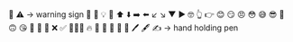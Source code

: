 🔎
⚠️ -> warning sign
💬
💭
💡
🧠
⬆
⬇️
➡️
⬅️
↙️
↘️
▼
►
🤓
👆
👉
😊
😏
😠
😳
😅
😎
🤔
🙃
😘
👀
🙈
🙉
❌
✅
💁🏻‍♀️
🔥
💯
🍷
🧃
🎨
📖
🖊️
🖋️
✍️ -> hand holding pen